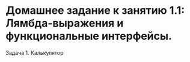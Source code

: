 # Домашнее задание к занятию 1.1: Лямбда-выражения и функциональные интерфейсы.
Задача 1. Калькулятор
